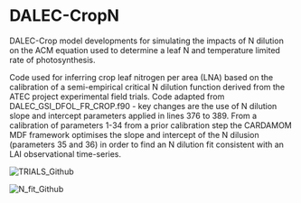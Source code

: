 # DALEC-CropN
DALEC-Crop model developments for simulating the impacts of N dilution on the ACM equation used to determine a leaf N and temperature limited rate of photosynthesis.

Code used for inferring crop leaf nitrogen per area (LNA) based on the calibration of a semi-empirical critical N dilution function derived from the ATEC project experimental field trials. Code adapted from DALEC_GSI_DFOL_FR_CROP.f90 - key changes are the use of N dilution slope and intercept parameters applied in lines 376 to 389. From a calibration of parameters 1-34 from a prior calibration step the CARDAMOM MDF framework optimises the slope and intercept of the N dilusion (parameters 35 and 36) in order to find an N dilution fit consistent with an LAI observational time-series.

![TRIALS_Github](https://user-images.githubusercontent.com/43847496/97121237-9dd99800-1714-11eb-8e95-5672db870db2.png)

![N_fit_Github](https://user-images.githubusercontent.com/43847496/97121388-bdbd8b80-1715-11eb-9fd9-b6ebfeb1e580.png)
